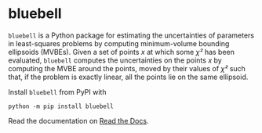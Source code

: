 # bluebell

`bluebell` is a Python package for estimating the uncertainties of
parameters in least-squares problems by computing minimum-volume
bounding ellipsoids (MVBEs). Given a set of points *x* at which some
*χ²* has been evaluated, `bluebell` computes the uncertainties on the
points *x* by computing the MVBE around the points, moved by their
values of *χ²* such that, if the problem is exactly linear, all the
points lie on the same ellipsoid.

Install `bluebell` from PyPI with

    python -m pip install bluebell

Read the documentation on [Read the Docs](https://bluebell.readthedocs.io/).
